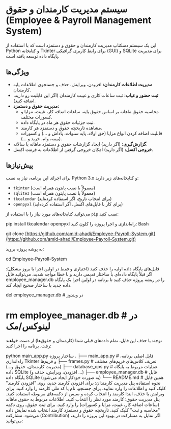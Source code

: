 # سیستم مدیریت کارمندان و حقوق (Employee & Payroll Management System)

این یک سیستم دسکتاپ مدیریت کارمندان و حقوق و دستمزد است که با استفاده از Python و کتابخانه Tkinter برای رابط کاربری گرافیکی (GUI) و SQLite برای مدیریت پایگاه داده توسعه یافته است.

## ویژگی‌ها

* **مدیریت اطلاعات کارمندان:** افزودن، ویرایش، حذف و جستجوی اطلاعات پایه کارمندان.
* **ثبت حضور و غیاب:** ثبت ساعات کاری و غیبت کارمندان (اگر این قابلیت رو دارید، اضافه کنید).
* **مدیریت حقوق و دستمزد:**
    * محاسبه حقوق ماهانه بر اساس حقوق پایه، ساعات اضافه کار، غیبت، مزایا و کسورات مختلف.
    * ثبت جزئیات حقوق هر ماه در پایگاه داده.
    * مشاهده تاریخچه حقوق و دستمزد هر کارمند.
    * قابلیت اضافه کردن انواع مزایا (حق اولاد، پایه سنوات، پاداش و ...) و کسورات (بیمه، وام، خرید و ...).
* **گزارش‌گیری:** (اگر دارید) ایجاد گزارشات حقوق و دستمزد ماهانه یا سالانه.
* **خروجی اکسل:** (اگر دارید) امکان خروجی گرفتن از اطلاعات به فرمت اکسل.

## پیش‌نیازها

برای اجرای این برنامه، نیاز به نصب Python 3.x و کتابخانه‌های زیر دارید:

* `tkinter` (معمولاً با نصب پایتون همراه است)
* `sqlite3` (معمولاً با نصب پایتون همراه است)
* `tkcalendar` (برای انتخاب تاریخ، اگر استفاده کرده‌اید)
* `openpyxl` (برای کار با فایل‌های اکسل، اگر استفاده کرده‌اید)

می‌توانید کتابخانه‌های مورد نیاز را با استفاده از `pip` نصب کنید:


pip install tkcalendar openpyxl
راه‌اندازی و اجرا
پروژه را کلون کنید:
Bash

git clone [https://github.com/amid-ahadi/Employee-Payroll-System.git](https://github.com/amid-ahadi/Employee-Payroll-System.git)

به پوشه پروژه بروید:

cd Employee-Payroll-System

فایل‌های پایگاه داده اولیه را حذف کنید (اختیاری و فقط در اولین اجرا یا بروز مشکل): اگر قبلاً پایگاه داده‌ای با ساختار قدیمی دارید و با خطا مواجه شدید، می‌توانید فایل employee_manager.db را در ریشه پروژه حذف کنید تا برنامه در اولین اجرا یک پایگاه داده جدید با ساختار صحیح ایجاد کند.

del employee_manager.db # در ویندوز
# rm employee_manager.db # در لینوکس/مک
توجه: با حذف این فایل، تمام داده‌های قبلی شما (کارمندان و حقوق‌ها) از دست خواهند رفت.
برنامه را اجرا کنید:


python main_app.py
ساختار پروژه
.
├── main_app.py           # فایل اصلی برنامه، راه‌اندازی Tkinter و فریم‌ها
├── frames.py             # تعریف کلاس‌های فریم‌های مختلف (مدیریت کارمندان، حقوق و...)
├── database_ops.py       # عملیات مربوط به پایگاه داده SQLite (افزودن، ویرایش، حذف و ...)
├── employee_manager.db   # فایل پایگاه داده SQLite (به صورت خودکار ایجاد می‌شود)
└── README.md             # همین فایل
نحوه استفاده
پنل مدیریت کارمندان:
برای افزودن کارمند جدید، روی "افزودن کارمند" کلیک کنید و اطلاعات را وارد نمایید.
برای جستجو، نام یا کد ملی کارمند را وارد کنید.
برای ویرایش یا حذف، ابتدا کارمند را انتخاب کرده و سپس از دکمه‌های مربوطه استفاده کنید.
پنل مدیریت حقوق:
کارمند مورد نظر را انتخاب کنید.
اطلاعات مربوط به حقوق ماهانه (ساعات اضافه کار، غیبت، مزایا و کسورات) را وارد کنید.
برای ثبت حقوق، روی دکمه "محاسبه و ثبت" کلیک کنید.
تاریخچه حقوق و دستمزد کارمند انتخاب شده نمایش داده می‌شود.
مشارکت (Contribution)
اگر تمایل به مشارکت در بهبود این پروژه را دارید، می‌توانید:

